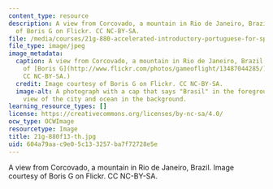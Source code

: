 ```yaml
---
content_type: resource
description: A view from Corcovado, a mountain in Rio de Janeiro, Brazil. Image courtesy
  of Boris G on Flickr. CC NC-BY-SA.
file: /media/courses/21g-880-accelerated-introductory-portuguese-for-spanish-speakers-fall-2013/604a79aac9e05c133257ba7f72728e5e_21g-880f13-th.jpg
file_type: image/jpeg
image_metadata:
  caption: A view from Corcovado, a mountain in Rio de Janeiro, Brazil. (Image courtesy
    of [Boris G](http://www.flickr.com/photos/gameoflight/13487044285/) on Flickr.
    CC NC-BY-SA.)
  credit: Image courtesy of Boris G on Flickr. CC NC-BY-SA.
  image-alt: A photograph with a cap that says "Brasil" in the foreground, with the
    view of the city and ocean in the background.
learning_resource_types: []
license: https://creativecommons.org/licenses/by-nc-sa/4.0/
ocw_type: OCWImage
resourcetype: Image
title: 21g-880f13-th.jpg
uid: 604a79aa-c9e0-5c13-3257-ba7f72728e5e
---
```

A view from Corcovado, a mountain in Rio de Janeiro, Brazil. Image courtesy of Boris G on Flickr. CC NC-BY-SA.